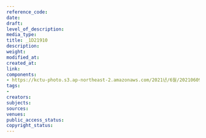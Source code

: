 ```yaml
---
reference_code: 
date: 
draft: 
level_of_description: 
media_type: 
title: _1D21910
description: 
weight: 
modified_at: 
created_at: 
link: 
components:
- https://kctu-photo.s3.ap-northeast-2.amazonaws.com/2021년/6월/20210609_산재사망+노동자+추모분향소+및+농성장+설치/_1D21910.jpg
tags:
- 
creators: 
subjects: 
sources: 
venues: 
public_access_status: 
copyright_status: 
---
```

